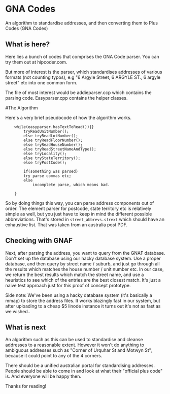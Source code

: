 # GNA Codes

An algorithm to standardise addresses, and then converting them to Plus Codes (GNA Codes)

## What is here?

Here lies a bunch of codes that comprises the GNA Code parser. You can try them out at hipcoder.com.

But more of interest is the parser, which standardises addresses of various formats (not counting typos), e.g "6 Argyle Street, 6 ARGYLE ST., 6 argyle street" etc into one common form.

The file of most interest would be addieparser.ccp which contains the parsing code. Easyparser.cpp contains the helper classes.

#The Algorithm

Here's a very brief pseudocode of how the algorithm works.
```pseudocode
	while(easyparser.hasTextToRead()){}
		tryReadUnitNumber();
		else tryReadLotNumber();
		else tryReadFloorNumber();
		else tryReadHouseNumber();
		else tryReadStreetNameAndType();
		else tryLocality();
		else tryStateTerritory();
		else tryPostCode();

		if(something was parsed)
   		try parse commas etc;
		else
			incomplete parse, which means bad.

	}
```
So by doing things this way, you can parse address components out of order. The element parser for postcode, state territory etc is relatively simple as well, but you just have to keep in mind the different possible abbreviations. That's stored in `street_abbrevs.strext` which should have an exhaustive list. That was taken from an australia post PDF.

## Checking with GNAF

Next, after parsing the address, you want to query from the GNAF database. Don't set up the database using our hacky database system. Use a proper database, and then query by street name / suburb, and just go through all the results which matches the house number / unit number etc. In our case, we return the best results which match the street name, and use a heuristics to see which of the entries are the best closest match. It's just a naive test approach just for this proof of concept prototype.

Side note: We've been using a hacky database system (it's basically a mmap) to store the address files. It works blazingly fast in our system, but after uploading to a cheap $5 linode instance it turns out it's not as fast as we wished..

## What is next

An algorithm such as this can be used to standardise and cleanse addresses to a reasonable extent. However it won't do anything to ambiguous addresses such as "Corner of Urquhar St and Motwyn St", because it could point to any of the 4 corners.

There should be a unified australian portal for standardising addresses. People should be able to come in and look at what their "official plus code" is. And everyone will be happy then.

Thanks for reading!
